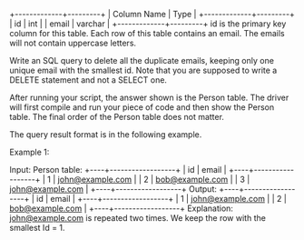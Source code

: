 +-------------+---------+
| Column Name | Type    |
+-------------+---------+
| id          | int     |
| email       | varchar |
+-------------+---------+
id is the primary key column for this table.
Each row of this table contains an email. The emails will not contain uppercase letters.
 

Write an SQL query to delete all the duplicate emails, keeping only one unique email with the smallest id. Note that you are supposed to write a DELETE statement and not a SELECT one.

After running your script, the answer shown is the Person table. The driver will first compile and run your piece of code and then show the Person table. The final order of the Person table does not matter.

The query result format is in the following example.

 

Example 1:

Input: 
Person table:
+----+------------------+
| id | email            |
+----+------------------+
| 1  | john@example.com |
| 2  | bob@example.com  |
| 3  | john@example.com |
+----+------------------+
Output: 
+----+------------------+
| id | email            |
+----+------------------+
| 1  | john@example.com |
| 2  | bob@example.com  |
+----+------------------+
Explanation: john@example.com is repeated two times. We keep the row with the smallest Id = 1.